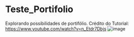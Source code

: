 # Teste_Portifolio
Explorando possibilidades de portifólio.
Crédito do Tutorial: https://www.youtube.com/watch?v=n_Etdr7Dbjs
![image](https://github.com/llclesio/Teste_Portifolio/assets/143753607/d77195f9-00e0-41b3-812c-17e60d3cf96b)
